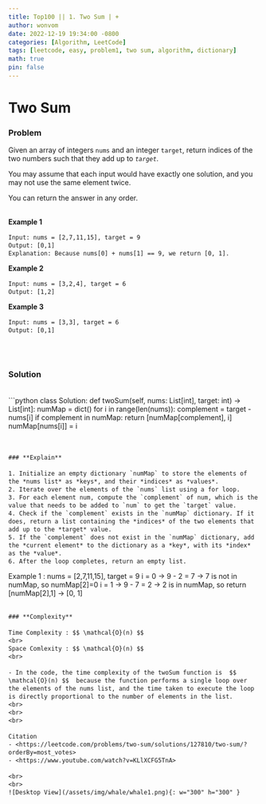 ```yaml
---
title: Top100 || 1. Two Sum | +
author: wonvom
date: 2022-12-19 19:34:00 -0800
categories: [Algorithm, LeetCode]
tags: [leetcode, easy, problem1, two sum, algorithm, dictionary]
math: true
pin: false
---
```


# Two Sum

### **Problem**


Given an array of integers `nums` and an integer `target`, return indices of the two numbers such that they add up to *`target`*.
<br>

You may assume that each input would have exactly one solution, and you may not use the same element twice.
<br>

You can return the answer in any order.
<br>
<br>


**Example 1**
```
Input: nums = [2,7,11,15], target = 9
Output: [0,1]
Explanation: Because nums[0] + nums[1] == 9, we return [0, 1].
```

**Example 2**
```
Input: nums = [3,2,4], target = 6
Output: [1,2]
```

**Example 3**
```
Input: nums = [3,3], target = 6
Output: [0,1]
```
<br>
<br>

### **Solution**
<br>
```python
class Solution:
    def twoSum(self, nums: List[int], target: int) -> List[int]:
        numMap = dict()
        for i in range(len(nums)):
            complement = target - nums[i]
            if complement in numMap:
                return [numMap[complement], i]
            numMap[nums[i]] = i

```


### **Explain**

1. Initialize an empty dictionary `numMap` to store the elements of the *nums list* as *keys*, and their *indices* as *values*.
2. Iterate over the elements of the `nums` list using a for loop.
3. For each element num, compute the `complement` of num, which is the value that needs to be added to `num` to get the `target` value.
4. Check if the `complement` exists in the `numMap` dictionary. If it does, return a list containing the *indices* of the two elements that add up to the *target* value.
5. If the `complement` does not exist in the `numMap` dictionary, add the *current element* to the dictionary as a *key*, with its *index* as the *value*.
6. After the loop completes, return an empty list.

```
Example 1 : nums = [2,7,11,15], target = 9
i = 0  -> 9 - 2 = 7 -> 7 is not in numMap, so numMap[2]=0
i = 1  -> 9 - 7 = 2 -> 2 is in numMap, so return [numMap[2],1] -> [0, 1]
```

### **Complexity**

Time Complexity : $$ \mathcal{O}(n) $$
<br>
Space Comlexity : $$ \mathcal{O}(n) $$
<br>

- In the code, the time complexity of the twoSum function is  $$ \mathcal{O}(n) $$  because the function performs a single loop over the elements of the nums list, and the time taken to execute the loop is directly proportional to the number of elements in the list.
<br>
<br>
<br>

Citation
- <https://leetcode.com/problems/two-sum/solutions/127810/two-sum/?orderBy=most_votes>
- <https://www.youtube.com/watch?v=KLlXCFG5TnA>

<br>
<br>
![Desktop View](/assets/img/whale/whale1.png){: w="300" h="300" }